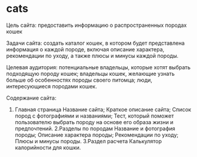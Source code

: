 # cats
Цель сайта: предоставить информацию о распространенных породах кошек

Задачи сайта: создать каталог кошек, в котором будет представлена информация о каждой породе, включая описание характера, рекомендации по уходу, а также плюсы и минусы каждой породы.

Целевая аудитория:  потенциальные владельцы, которые хотят выбрать подходящую породу кошек; владельцы кошек, желающие узнать больше об особенностях породы своего питомца;  люди, интересующиеся породами кошек.

Содержание сайта:
1. Главная страница
Название сайта;
Краткое описание сайта;
Список пород с фотографиями и названиями;
Тест, который поможет пользователю выбрать породу на основе его образа жизни и предпочтений.
2.Разделы по породам
Название и фотография породы;
Описание характера породы;
Рекомендации по уходу;
Плюсы и минусы породы.
3.Раздел расчета
Калькулятор калорийности для кошки.
